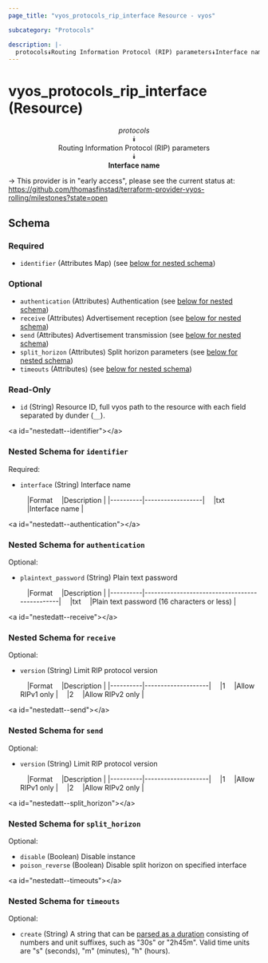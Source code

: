 ```yaml
---
page_title: "vyos_protocols_rip_interface Resource - vyos"

subcategory: "Protocols"

description: |- 
  protocols⯯Routing Information Protocol (RIP) parameters⯯Interface name
---
```


# vyos_protocols_rip_interface (Resource)
<center>

*protocols*  
⯯  
Routing Information Protocol (RIP) parameters  
⯯  
**Interface name**


</center>

-> This provider is in "early access", please see the current status at: https://github.com/thomasfinstad/terraform-provider-vyos-rolling/milestones?state=open

## Schema

### Required

- `identifier` (Attributes Map) (see [below for nested schema](#nestedatt--identifier))

### Optional

- `authentication` (Attributes) Authentication (see [below for nested schema](#nestedatt--authentication))
- `receive` (Attributes) Advertisement reception (see [below for nested schema](#nestedatt--receive))
- `send` (Attributes) Advertisement transmission (see [below for nested schema](#nestedatt--send))
- `split_horizon` (Attributes) Split horizon parameters (see [below for nested schema](#nestedatt--split_horizon))
- `timeouts` (Attributes) (see [below for nested schema](#nestedatt--timeouts))

### Read-Only

- `id` (String) Resource ID, full vyos path to the resource with each field separated by dunder (`__`).

&lt;a id=&#34;nestedatt--identifier&#34;&gt;&lt;/a&gt;
### Nested Schema for `identifier`

Required:

- `interface` (String) Interface name

    &emsp;|Format  &emsp;|Description     |
    |----------|------------------|
    &emsp;|txt     &emsp;|Interface name  |


&lt;a id=&#34;nestedatt--authentication&#34;&gt;&lt;/a&gt;
### Nested Schema for `authentication`

Optional:

- `plaintext_password` (String) Plain text password

    &emsp;|Format  &emsp;|Description                                  |
    |----------|-----------------------------------------------|
    &emsp;|txt     &emsp;|Plain text password (16 characters or less)  |


&lt;a id=&#34;nestedatt--receive&#34;&gt;&lt;/a&gt;
### Nested Schema for `receive`

Optional:

- `version` (String) Limit RIP protocol version

    &emsp;|Format  &emsp;|Description       |
    |----------|--------------------|
    &emsp;|1       &emsp;|Allow RIPv1 only  |
    &emsp;|2       &emsp;|Allow RIPv2 only  |


&lt;a id=&#34;nestedatt--send&#34;&gt;&lt;/a&gt;
### Nested Schema for `send`

Optional:

- `version` (String) Limit RIP protocol version

    &emsp;|Format  &emsp;|Description       |
    |----------|--------------------|
    &emsp;|1       &emsp;|Allow RIPv1 only  |
    &emsp;|2       &emsp;|Allow RIPv2 only  |


&lt;a id=&#34;nestedatt--split_horizon&#34;&gt;&lt;/a&gt;
### Nested Schema for `split_horizon`

Optional:

- `disable` (Boolean) Disable instance
- `poison_reverse` (Boolean) Disable split horizon on specified interface


&lt;a id=&#34;nestedatt--timeouts&#34;&gt;&lt;/a&gt;
### Nested Schema for `timeouts`

Optional:

- `create` (String) A string that can be [parsed as a duration](https://pkg.go.dev/time#ParseDuration) consisting of numbers and unit suffixes, such as &#34;30s&#34; or &#34;2h45m&#34;. Valid time units are &#34;s&#34; (seconds), &#34;m&#34; (minutes), &#34;h&#34; (hours).  
